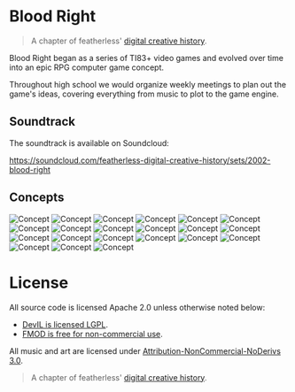 # Blood Right

> A chapter of featherless' [digital creative history](https://github.com/featherless/digital-creative-history).

Blood Right began as a series of TI83+ video games and evolved over time into an epic RPG computer game concept.

Throughout high school we would organize weekly meetings to plan out the game's ideas, covering everything from
music to plot to the game engine.

## Soundtrack

The soundtrack is available on Soundcloud:

https://soundcloud.com/featherless-digital-creative-history/sets/2002-blood-right

## Concepts

![Concept](https://raw.githubusercontent.com/featherless/2002-2003-Blood-Right/master/concepts/battleengine.jpg)
![Concept](https://raw.githubusercontent.com/featherless/2002-2003-Blood-Right/master/concepts/battlesystem2.jpg)
![Concept](https://raw.githubusercontent.com/featherless/2002-2003-Blood-Right/master/concepts/charactertile.jpg)
![Concept](https://raw.githubusercontent.com/featherless/2002-2003-Blood-Right/master/concepts/drop.jpg)
![Concept](https://raw.githubusercontent.com/featherless/2002-2003-Blood-Right/master/concepts/map.jpg)
![Concept](https://raw.githubusercontent.com/featherless/2002-2003-Blood-Right/master/concepts/mechanis.jpg)
![Concept](https://raw.githubusercontent.com/featherless/2002-2003-Blood-Right/master/concepts/particlestructure.jpg)
![Concept](https://raw.githubusercontent.com/featherless/2002-2003-Blood-Right/master/concepts/plot.jpg)
![Concept](https://raw.githubusercontent.com/featherless/2002-2003-Blood-Right/master/concepts/polygoneditor.jpg)
![Concept](https://raw.githubusercontent.com/featherless/2002-2003-Blood-Right/master/concepts/questidea.jpg)
![Concept](https://raw.githubusercontent.com/featherless/2002-2003-Blood-Right/master/concepts/questidea2.jpg)
![Concept](https://raw.githubusercontent.com/featherless/2002-2003-Blood-Right/master/concepts/questidea3.jpg)
![Concept](https://raw.githubusercontent.com/featherless/2002-2003-Blood-Right/master/concepts/questidea4.jpg)
![Concept](https://raw.githubusercontent.com/featherless/2002-2003-Blood-Right/master/concepts/questidea5.jpg)
![Concept](https://raw.githubusercontent.com/featherless/2002-2003-Blood-Right/master/concepts/rainanimation.jpg)
![Concept](https://raw.githubusercontent.com/featherless/2002-2003-Blood-Right/master/concepts/storyboard1.jpg)
![Concept](https://raw.githubusercontent.com/featherless/2002-2003-Blood-Right/master/concepts/storyboard2.jpg)
![Concept](https://raw.githubusercontent.com/featherless/2002-2003-Blood-Right/master/concepts/weapons.jpg)
![Concept](https://raw.githubusercontent.com/featherless/2002-2003-Blood-Right/master/concepts/weapontable.jpg)
![Concept](https://raw.githubusercontent.com/featherless/2002-2003-Blood-Right/master/concepts/weapontable2.jpg)
![Concept](https://raw.githubusercontent.com/featherless/2002-2003-Blood-Right/master/concepts/worldmap.jpg)

# License

All source code is licensed Apache 2.0 unless otherwise noted below:

- [DevIL is licensed LGPL](http://openil.sourceforge.net/license.php).
- [FMOD is free for non-commercial use](https://www.fmod.org/files/public/LICENSE.TXT).

All music and art are licensed under [Attribution-NonCommercial-NoDerivs 3.0](https://creativecommons.org/licenses/by-nc-nd/3.0/us/).

> A chapter of featherless' [digital creative history](https://github.com/featherless/digital-creative-history).
